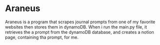# Araneus
Araneus is a program that scrapes journal prompts from one of my favorite websites then stores them in dynamoDB. When i run the main.py file, it retrieves the a prompt from the dynamoDB database, and creates a notion page, containing tha prompt, for me. 
